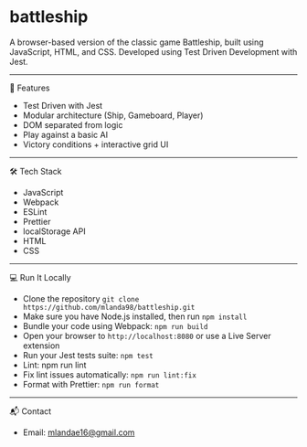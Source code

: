 # battleship

A browser-based version of the classic game Battleship, built using JavaScript, HTML, and CSS. Developed using Test Driven Development with Jest.

---

📌 Features

- Test Driven with Jest
- Modular architecture (Ship, Gameboard, Player)
- DOM separated from logic
- Play against a basic AI
- Victory conditions + interactive grid UI

---

🛠️ Tech Stack

- JavaScript
- Webpack
- ESLint
- Prettier
- localStorage API
- HTML
- CSS

---

💻 Run It Locally

- Clone the repository
  `git clone https://github.com/mlanda98/battleship.git`
- Make sure you have Node.js installed, then run `npm install`
- Bundle your code using Webpack: `npm run build`
- Open your browser to `http://localhost:8080` or use a Live Server extension
- Run your Jest tests suite: `npm test`
- Lint: npm run lint
- Fix lint issues automatically: `npm run lint:fix`
- Format with Prettier: `npm run format`

---

📬 Contact

- Email: mlandae16@gmail.com

